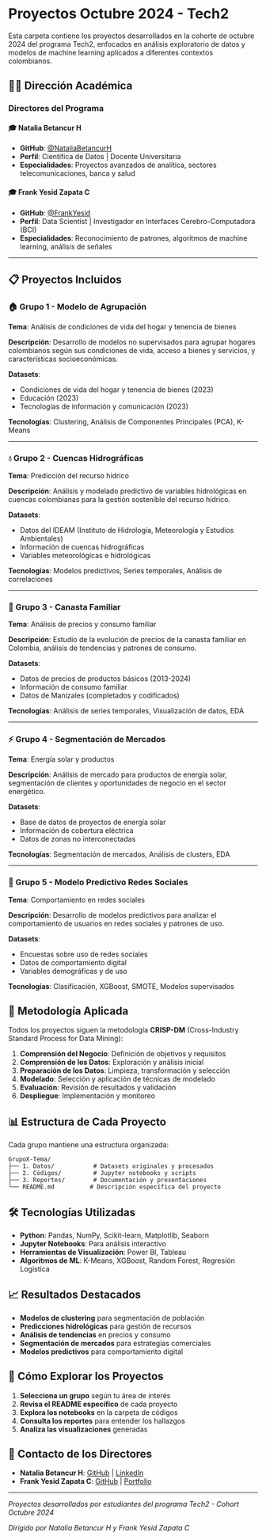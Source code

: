 # Proyectos Octubre 2024 - Tech2

Esta carpeta contiene los proyectos desarrollados en la cohorte de octubre 2024 del programa Tech2, enfocados en análisis exploratorio de datos y modelos de machine learning aplicados a diferentes contextos colombianos.

## 👨‍💼 Dirección Académica

### **Directores del Programa**

#### 🎓 **Natalia Betancur H**
- **GitHub**: [@NataliaBetancurH](https://github.com/NataliaBetancurH)
- **Perfil**: Científica de Datos | Docente Universitaria
- **Especialidades**: Proyectos avanzados de analítica, sectores telecomunicaciones, banca y salud

#### 🎓 **Frank Yesid Zapata C**
- **GitHub**: [@FrankYesid](https://github.com/FrankYesid)
- **Perfil**: Data Scientist | Investigador en Interfaces Cerebro-Computadora (BCI)
- **Especialidades**: Reconocimiento de patrones, algoritmos de machine learning, análisis de señales

---

## 📋 Proyectos Incluidos

### 🏠 Grupo 1 - Modelo de Agrupación
**Tema**: Análisis de condiciones de vida del hogar y tenencia de bienes

**Descripción**: Desarrollo de modelos no supervisados para agrupar hogares colombianos según sus condiciones de vida, acceso a bienes y servicios, y características socioeconómicas.

**Datasets**:
- Condiciones de vida del hogar y tenencia de bienes (2023)
- Educación (2023)
- Tecnologías de información y comunicación (2023)

**Tecnologías**: Clustering, Análisis de Componentes Principales (PCA), K-Means

---

### 💧 Grupo 2 - Cuencas Hidrográficas
**Tema**: Predicción del recurso hídrico

**Descripción**: Análisis y modelado predictivo de variables hidrológicas en cuencas colombianas para la gestión sostenible del recurso hídrico.

**Datasets**:
- Datos del IDEAM (Instituto de Hidrología, Meteorología y Estudios Ambientales)
- Información de cuencas hidrográficas
- Variables meteorológicas e hidrológicas

**Tecnologías**: Modelos predictivos, Series temporales, Análisis de correlaciones

---

### 🛒 Grupo 3 - Canasta Familiar
**Tema**: Análisis de precios y consumo familiar

**Descripción**: Estudio de la evolución de precios de la canasta familiar en Colombia, análisis de tendencias y patrones de consumo.

**Datasets**:
- Datos de precios de productos básicos (2013-2024)
- Información de consumo familiar
- Datos de Manizales (completados y codificados)

**Tecnologías**: Análisis de series temporales, Visualización de datos, EDA

---

### ⚡ Grupo 4 - Segmentación de Mercados
**Tema**: Energía solar y productos

**Descripción**: Análisis de mercado para productos de energía solar, segmentación de clientes y oportunidades de negocio en el sector energético.

**Datasets**:
- Base de datos de proyectos de energía solar
- Información de cobertura eléctrica
- Datos de zonas no interconectadas

**Tecnologías**: Segmentación de mercados, Análisis de clusters, EDA

---

### 📱 Grupo 5 - Modelo Predictivo Redes Sociales
**Tema**: Comportamiento en redes sociales

**Descripción**: Desarrollo de modelos predictivos para analizar el comportamiento de usuarios en redes sociales y patrones de uso.

**Datasets**:
- Encuestas sobre uso de redes sociales
- Datos de comportamiento digital
- Variables demográficas y de uso

**Tecnologías**: Clasificación, XGBoost, SMOTE, Modelos supervisados

## 🎯 Metodología Aplicada

Todos los proyectos siguen la metodología **CRISP-DM** (Cross-Industry Standard Process for Data Mining):

1. **Comprensión del Negocio**: Definición de objetivos y requisitos
2. **Comprensión de los Datos**: Exploración y análisis inicial
3. **Preparación de los Datos**: Limpieza, transformación y selección
4. **Modelado**: Selección y aplicación de técnicas de modelado
5. **Evaluación**: Revisión de resultados y validación
6. **Despliegue**: Implementación y monitoreo

## 📊 Estructura de Cada Proyecto

Cada grupo mantiene una estructura organizada:

```
GrupoX-Tema/
├── 1. Datos/           # Datasets originales y procesados
├── 2. Códigos/         # Jupyter notebooks y scripts
├── 3. Reportes/        # Documentación y presentaciones
└── README.md          # Descripción específica del proyecto
```

## 🛠️ Tecnologías Utilizadas

- **Python**: Pandas, NumPy, Scikit-learn, Matplotlib, Seaborn
- **Jupyter Notebooks**: Para análisis interactivo
- **Herramientas de Visualización**: Power BI, Tableau
- **Algoritmos de ML**: K-Means, XGBoost, Random Forest, Regresión Logística

## 📈 Resultados Destacados

- **Modelos de clustering** para segmentación de población
- **Predicciones hidrológicas** para gestión de recursos
- **Análisis de tendencias** en precios y consumo
- **Segmentación de mercados** para estrategias comerciales
- **Modelos predictivos** para comportamiento digital

## 🚀 Cómo Explorar los Proyectos

1. **Selecciona un grupo** según tu área de interés
2. **Revisa el README específico** de cada proyecto
3. **Explora los notebooks** en la carpeta de códigos
4. **Consulta los reportes** para entender los hallazgos
5. **Analiza las visualizaciones** generadas

## 🤝 Contacto de los Directores

- **Natalia Betancur H**: [GitHub](https://github.com/NataliaBetancurH) | [LinkedIn](https://www.linkedin.com/in/nataliabetancurh)
- **Frank Yesid Zapata C**: [GitHub](https://github.com/FrankYesid) | [Portfolio](https://responsive-portfolio-fyzapatac.netlify.app/)

---

*Proyectos desarrollados por estudiantes del programa Tech2 - Cohort Octubre 2024*

*Dirigido por Natalia Betancur H y Frank Yesid Zapata C* 